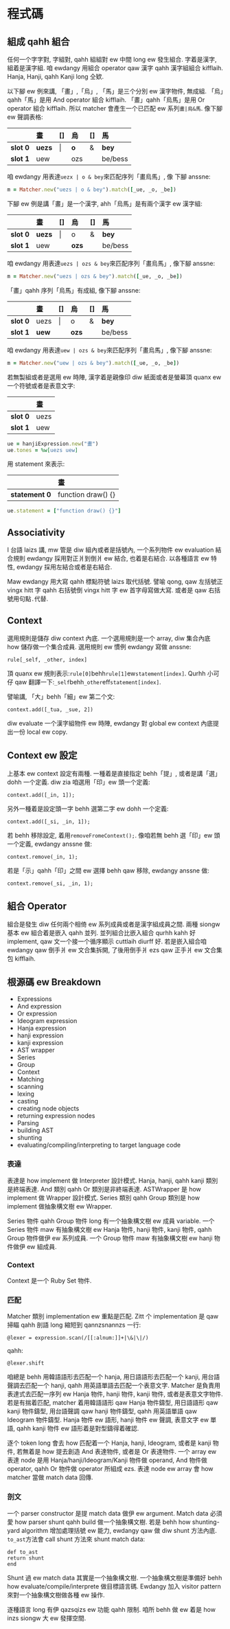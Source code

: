 # 程式碼

## 組成 qahh 組合

任何一个字字對, 字組對, qahh 組組對 ew 中間 long ew 發生組合. 字着是漢字, 組着是漢字組. 咱 ewdangy 用組合 operator qaw 漢字 qahh 漢字組組合 kifflaih. Hanja, Hanji, qahh Kanji long 仝欵.

以下腳 ew 例來講, 「畫」,「烏」, 「馬」是三个分別 ew 漢字物件, 無成組. 「烏」qahh「馬」是用 And operator 組合 kifflaih. 「畫」qahh「烏馬」是用 Or operator 組合 kifflaih. 所以 matcher 會產生一个已匹配 ew 系列`畫|烏&馬`. 像下腳 ew 聲調表格:

| | **畫** | \[\] | **烏** | \[\] | **馬** |
| :--- | :--- | :--- | :--- | :--- | :--- |
| **slot 0** | **uezs** | \| | **o** | & | **bey** |
| **slot 1** | uew | | ozs | | be/bess |

咱 ewdangy 用表達`uezx | o & bey`來匹配序列「畫烏馬」, 像 下腳 anssne:

```ruby
m = Matcher.new("uezs | o & bey").match([_ue, _o, _be])
```

下腳 ew 例是講「畫」是一个漢字, ahh「烏馬」是有兩个漢字 ew 漢字組:

| | **畫** | \[\] | **烏** | \[\] | **馬** |
| :--- | :--- | :--- | :--- | :--- | :--- |
| **slot 0** | **uezs** | \| | o | & | **bey** |
| **slot 1** | uew | | **ozs** | | be/bess |

咱 ewdangy 用表達`uezs | ozs & bey`來匹配序列「畫烏馬」, 像下腳 anssne:

```ruby
m = Matcher.new("uezs | ozs & bey").match([_ue, _o, _be])
```

「畫」qahh 序列「烏馬」有成組, 像下腳 anssne:

| | **畫** | \[\] | **烏** | \[\] | **馬** |
| :--- | :--- | :--- | :--- | :--- | :--- |
| **slot 0** | uezs | \| | o | & | **bey** |
| **slot 1** | **uew** | | **ozs** | | be/bess |

咱 ewdangy 用表達`uew | ozs & bey`來匹配序列「畫烏馬」, 像下腳 anssne:

```ruby
m = Matcher.new("uew | ozs & bey").match([_ue, _o, _be])
```

若無製組或者是選用 ew 時陣, 漢字着是親像印 diw 紙面或者是螢幕頂 quanx ew 一个符號或者是表意文字:

| | **畫** |
| :--- | :--- |
| **slot 0** | uezs |
| **slot 1** | uew |

```ruby
ue = hanjiExpression.new("畫")
ue.tones = %w[uezs uew]
```

用 statement 來表示:

| | 畫 |
| :--- | :--- |
| **statement 0** | function draw\(\) {} |

```ruby
ue.statement = ["function draw() {}"]
```

## Associativity

I 台語 laizs 講, mw 管是 diw 組內或者是括號內, 一个系列物件 ew evaluation 結合規則 ewdangy 採用對正爿到倒爿 ew 結合, 也着是右結合. 以各種語言 ew 特性, ewdangy 採用左結合或者是右結合.

Maw ewdangy 用大寫 qahh 標點符號 laizs 取代括號. 譬喻 qong, qaw 左括號正 vingx hitt 字 qahh 右括號倒 vingx hitt 字 ew 首字母寫做大寫. 或者是 qaw 右括號用句點`.`代替.

## Context

選用規則是儲存 diw context 內底. 一个選用規則是一个 array, diw 集合內底 how 儲存做一个集合成員. 選用規則 ew 慣例 ewdangy 寫做 anssne:

```
rule[_self, _other, index]
```

頂 quanx ew 規則表示:`rule[0]`behh`rule[1]`ew`statement[index]`. Qurhh 小可仔 qaw 翻譯一下:`_self`behh`_other`eff`statement[index]`.

譬喻講, 「大」behh「細」ew 第二个文:

```
context.add([_tua, _sue, 2])
```

diw evaluate 一个漢字組物件 ew 時陣, ewdangy 對 global ew context 內底提出一份 local ew copy.

## Context ew 設定

上基本 ew context 設定有兩種. 一種着是直接指定 behh「提」, 或者是講「選」dohh 一个定義. diw zia 咱選用「印」ew 頭一个定義:

```
context.add([_in, 1]);
```

另外一種着是設定頭一字 behh 選第二字 ew dohh 一个定義:

```
context.add([_si, _in, 1]);
```

若 behh 移除設定, 着用`removeFromeContext();`. 像咱若無 behh 選「印」ew 頭一个定義, ewdangy anssne 做:

```
context.remove(_in, 1);
```

若是「示」qahh「印」之間 ew 選擇 behh qaw 移除, ewdangy anssne 做:

```
context.remove(_si, _in, 1);
```

## 組合 Operator

組合是發生 diw 任何兩个相倚 ew 系列成員或者是漢字組成員之間. 兩種 siongw 基本 ew 組合着是嵌入 qahh 並列. 並列組合比嵌入組合 qurhh kahh 好 implement, qaw 文一个接一个循序顯示 cuttlaih diurff 好. 若是嵌入組合咱 ewdangy qaw 倒手爿 ew 文合集拆開, 了後用倒手爿 ezs qaw 正手爿 ew 文合集包 kifflaih.

## 根源碼 ew Breakdown

* Expressions
* And expression
* Or expression
* Ideogram expression
* Hanja expression
* hanji expression
* kanji expression
* AST wrapper
* Series
* Group
* Context
* Matching
* scanning
* lexing
* casting
* creating node objects
* returning expression nodes
* Parsing
* building AST
* shunting
* evaluating/compiling/interpreting to target language code

### 表達

表達是 how implement 做 Interpreter 設計模式. Hanja, hanji, qahh kanji 類別是終端表達. And 類別 qahh Or 類別是非終端表達. ASTWrapper 是 how implement 做 Wrapper 設計模式. Series 類別 qahh Group 類別是 how implement 做抽象構文樹 ew Wrapper.

Series 物件 qahh Group 物件 long 有一个抽象構文樹 ew 成員 variable. 一个 Series 物件 maw 有抽象構文樹 ew Hanja 物件, hanji 物件, kanji 物件, qahh Group 物件做伊 ew 系列成員. 一个 Group 物件 maw 有抽象構文樹 ew hanji 物件做伊 ew 組成員.

### Context

Context 是一个 Ruby Set 物件.

### 匹配

Matcher 類別 implementation ew 重點是匹配. Zitt 个 implementation 是 qaw 掃瞄 qahh 剖語 long 縮短到 qannzsnannzs 一行:

```
@lexer = expression.scan(/[[:alnum:]]+|\&|\|/)
```

qahh:

```
@lexer.shift
```

咱總是 behh 用韓語語形去匹配一个 hanja, 用日語語形去匹配一个 kanji, 用台語聲調去匹配一个 hanji, qahh 用英語單語去匹配一个表意文字. Matcher 是負責用表達式去匹配一序列 ew Hanja 物件, hanji 物件, kanji 物件, 或者是表意文字物件. 若是有揣着匹配, matcher 着用韓語語形 qaw Hanja 物件鑄型, 用日語語形 qaw kanji 物件鑄型, 用台語聲調 qaw hanji 物件鑄型, qahh 用英語單語 qaw Ideogram 物件鑄型. Hanja 物件 ew 語形, hanji 物件 ew 聲調, 表意文字 ew 單語, qahh kanji 物件 ew 語形着是對型鑄得着確認.

逐个 token long 會去 how 匹配着一个 Hanja, hanji, Ideogram, 或者是 kanji 物件, 若無着是 how 提去創造 And 表達物件, 或者是 Or 表達物件. 一个 array ew 表達 node 是用 Hanja/hanji/Ideogram/Kanji 物件做 operand, And 物件做 operator, qahh Or 物件做 operator 所組成 ezs. 表達 node ew array 會 how matcher 當做 match data 回傳.

### 剖文

一个 parser constructor 是提 match data 做伊 ew argument. Match data 必須愛 how parser shunt qahh build 做一个抽象構文樹. 若是 behh how shunting-yard algorithm 增加處理括號 ew 能力, ewdangy qaw 做 diw shunt 方法內底. `to_ast`方法會 call shunt 方法來 shunt match data:

```
def to_ast
return shunt
end
```

Shunt 過 ew match data 其實是一个抽象構文樹. 一个抽象構文樹是準備好 behh how evaluate/compile/interprete 做目標語言碼. Ewdangy 加入 visitor pattern 來對一个抽象構文樹做各種 ew 操作.

逐種語言 long 有伊 qazsqizs ew 功能 qahh 限制. 咱所 behh 做 ew 着是 how inzs siongw 大 ew 發揮空間.
